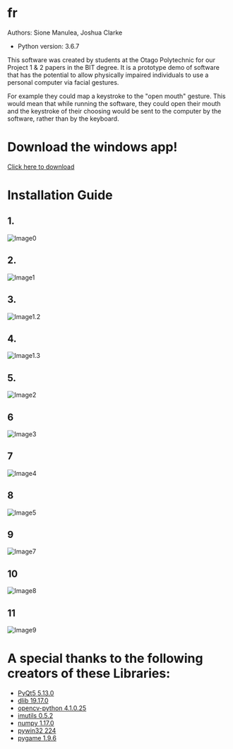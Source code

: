 # fr
Authors: Sione Manulea, Joshua Clarke
- Python version: 3.6.7

This software was created by students at the Otago Polytechnic for our Project 1 & 2 papers in the BIT degree. It is a prototype demo of software that has the potential to allow physically impaired individuals to use a personal computer via facial gestures.

For example they could map a keystroke to the "open mouth" gesture. This would mean that while running the software, they could open their mouth and the keystroke of their choosing would be sent to the computer by the software, rather than by the keyboard.

# Download the windows app! #

[Click here to download](https://github.com/manulea/MITGUI/releases/download/v3.0/fr.exe)

# Installation Guide

## 1.

![Image0](https://i.imgur.com/ojV1OHI.png)

## 2.

![Image1](https://i.imgur.com/xDRQBfC.png)

## 3.

![Image1.2](https://i.imgur.com/mAFDR1d.png)

## 4.

![Image1.3](https://i.imgur.com/63pghRO.png)

## 5.

![Image2](https://i.imgur.com/Dx0L3Qq.png)

## 6

![Image3](https://i.imgur.com/43C8nvW.png)

## 7

![Image4](https://i.imgur.com/hu2BA0O.png)

## 8

![Image5](https://i.imgur.com/RmqTXmi.png)

## 9

![Image7](https://i.imgur.com/auiPl77.png)

## 10 

![Image8](https://i.imgur.com/zh0Mrk9.png)

## 11

![Image9](https://i.imgur.com/V3sT9OS.png)

# A special thanks to the following creators of these Libraries:
* [PyQt5 5.13.0](https://pypi.org/project/PyQt5/)
* [dlib 19.17.0](https://pypi.org/project/dlib/)
* [opencv-python 4.1.0.25](https://pypi.org/project/opencv-python/)
* [imutils 0.5.2](https://pypi.org/project/imutils/)
* [numpy 1.17.0 ](https://pypi.org/project/numpy/)
* [pywin32 224](https://pypi.org/project/pywin32/)
* [pygame 1.9.6](https://pypi.org/project/pygame/)
